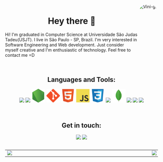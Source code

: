 <img align="right" alt="Vini-gif" height="200" style="border-radius:90px;" src="https://i.imgur.com/ehAkEMR.gif">
<h1 align="center"> Hey there 👋 </h1>

<p align="left">Hi! I'm graduated in Computer Science at Universidade São Judas Tadeu(USJT). I live in São Paulo - SP, Brazil. I'm very interested in        Software Engineering and Web development. Just consider myself creative and I'm enthusiastic of technology. Feel free to contact me =D </p>
</td>
<td>


  
<br>

<h2 align="center"> Languages and Tools: </h2>



<p align="center">
  
  <img width="45px" src="https://cdn.jsdelivr.net/gh/devicons/devicon/icons/java/java-original.svg">
  <img width="45px" src="https://cdn.jsdelivr.net/gh/devicons/devicon/icons/spring/spring-original.svg">
  <img width="45px" src="https://raw.githubusercontent.com/devicons/devicon/c5378d6c2510ffa0b3e4475af95618a8048d6cf1/icons/nodejs/nodejs-original.svg">
  <img width="45px" src="https://raw.githubusercontent.com/devicons/devicon/c5378d6c2510ffa0b3e4475af95618a8048d6cf1/icons/git/git-original.svg">
  <img width="45px" src="https://raw.githubusercontent.com/devicons/devicon/c5378d6c2510ffa0b3e4475af95618a8048d6cf1/icons/html5/html5-original.svg">
  <img width="45px" src="https://raw.githubusercontent.com/devicons/devicon/master/icons/javascript/javascript-original.svg">
  <img width="45px" src="https://raw.githubusercontent.com/devicons/devicon/master/icons/css3/css3-original.svg">
  <img width="45px" src="https://cdn.jsdelivr.net/gh/devicons/devicon/icons/mysql/mysql-original-wordmark.svg">
  <img width="45px" src="https://raw.githubusercontent.com/devicons/devicon/master/icons/mongodb/mongodb-original.svg">
  <img width="45px" src="https://cdn.jsdelivr.net/gh/devicons/devicon/icons/angularjs/angularjs-plain.svg"> 
  <img width="45px" src="https://cdn.jsdelivr.net/gh/devicons/devicon/icons/typescript/typescript-plain.svg"> 
  <img width="45px" src="https://cdn.jsdelivr.net/gh/devicons/devicon/icons/sass/sass-original.svg">
  
</p>

<br>

<h2 align="center">Get in touch:</h2>


<div align="center"> 
  <a href = "mailto:msvinicius27@gmail.com"><img src="https://img.shields.io/badge/-Gmail-%23333?style=for-the-badge&logo=gmail&logoColor=white" target="_blank"></a>
  <a href="https://www.linkedin.com/in/vinicius-marques-da-silva-11b6bb138/" target="_blank"><img src="https://img.shields.io/badge/-LinkedIn-%230077B5?style=for-the-badge&logo=linkedin&logoColor=white" target="_blank"></a>
 
</div>

<br>

<table>
    <tr>
        <td><img width="463px" align="left" src="https://github-readme-stats.vercel.app/api/top-langs/?username=msvinicius8&hide=html&layout=compact&title_color=fff&icon_color=fff&text_color=9f9f9f&bg_color=151515" /></td>
        <td><img width="470px" align="left" src="https://github-readme-stats.vercel.app/api/?username=msvinicius8&show_icons=true&title_color=fff&icon_color=fff&text_color=9f9f9f&bg_color=151515"/></td>
    </tr>   
</table>
</center> 
